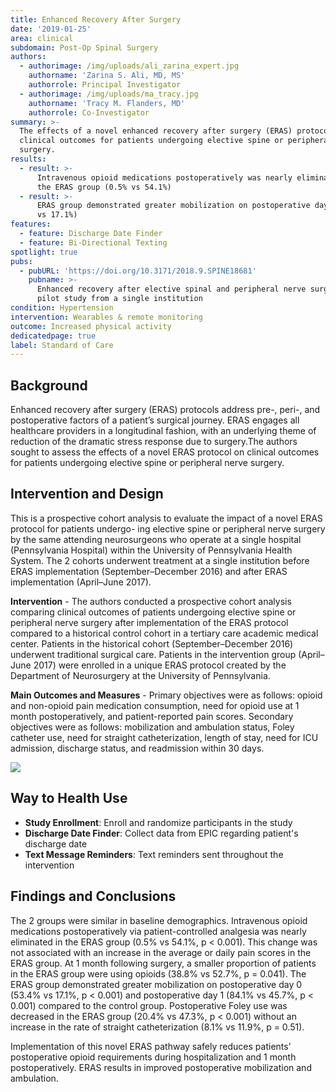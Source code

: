 ```yaml
---
title: Enhanced Recovery After Surgery
date: '2019-01-25'
area: clinical
subdomain: Post-Op Spinal Surgery
authors:
  - authorimage: /img/uploads/ali_zarina_expert.jpg
    authorname: 'Zarina S. Ali, MD, MS'
    authorrole: Principal Investigator
  - authorimage: /img/uploads/ma_tracy.jpg
    authorname: 'Tracy M. Flanders, MD'
    authorrole: Co-Investigator
summary: >-
  The effects of a novel enhanced recovery after surgery (ERAS) protocol on
  clinical outcomes for patients undergoing elective spine or peripheral nerve
  surgery.
results:
  - result: >-
      Intravenous opioid medications postoperatively was nearly eliminated in
      the ERAS group (0.5% vs 54.1%)
  - result: >-
      ERAS group demonstrated greater mobilization on postoperative day 0 (53.4%
      vs 17.1%)
features:
  - feature: Discharge Date Finder
  - feature: Bi-Directional Texting
spotlight: true
pubs:
  - pubURL: 'https://doi.org/10.3171/2018.9.SPINE18681'
    pubname: >-
      Enhanced recovery after elective spinal and peripheral nerve surgery:
      pilot study from a single institution
condition: Hypertension
intervention: Wearables & remote monitoring
outcome: Increased physical activity
dedicatedpage: true
label: Standard of Care
---
```

## Background

Enhanced recovery after surgery (ERAS) protocols address pre-, peri-, and postoperative factors of a patient’s surgical journey. ERAS engages all healthcare providers in a longitudinal fashion, with an underlying theme of reduction of the dramatic stress response due to surgery.The authors sought to assess the effects of a novel ERAS protocol on clinical outcomes for patients undergoing elective spine or peripheral nerve surgery.

## Intervention and Design

This is a prospective cohort analysis to evaluate the impact of a novel ERAS protocol for patients undergo- ing elective spine or peripheral nerve surgery by the same attending neurosurgeons who operate at a single hospital (Pennsylvania Hospital) within the University of Pennsylvania Health System. The 2 cohorts underwent treatment at a single institution before ERAS implementation (September–December 2016) and after ERAS implementation (April–June 2017).

**Intervention** - The authors conducted a prospective cohort analysis comparing clinical outcomes of patients undergoing elective spine or peripheral nerve surgery after implementation of the ERAS protocol compared to a historical control cohort in a tertiary care academic medical center. Patients in the historical cohort (September–December 2016) underwent traditional surgical care. Patients in the intervention group (April–June 2017) were enrolled in a unique ERAS protocol created by the Department of Neurosurgery at the University of Pennsylvania.

**Main Outcomes and Measures** - Primary objectives were as follows: opioid and non-opioid pain medication consumption, need for opioid use at 1 month postoperatively, and patient-reported pain scores. Secondary objectives were as follows: mobilization and ambulation status, Foley catheter use, need for straight catheterization, length of stay, need for ICU admission, discharge status, and readmission within 30 days.

![](/img/uploads/screen-shot-2019-01-28-at-7.22.40-pm.png)

## Way to Health Use

* **Study Enrollment**: Enroll and randomize participants in the study
* **Discharge Date Finder**: Collect data from EPIC regarding patient's discharge date
* **Text Message Reminders**: Text reminders sent throughout the intervention

## Findings and Conclusions

The 2 groups were similar in baseline demographics. Intravenous opioid medications postoperatively via patient-controlled analgesia was nearly eliminated in the ERAS group (0.5% vs 54.1%, p < 0.001). This change was not associated with an increase in the average or daily pain scores in the ERAS group. At 1 month following surgery, a smaller proportion of patients in the ERAS group were using opioids (38.8% vs 52.7%, p = 0.041). The ERAS group demonstrated greater mobilization on postoperative day 0 (53.4% vs 17.1%, p < 0.001) and postoperative day 1 (84.1% vs 45.7%, p < 0.001) compared to the control group. Postoperative Foley use was decreased in the ERAS group (20.4% vs 47.3%, p < 0.001) without an increase in the rate of straight catheterization (8.1% vs 11.9%, p = 0.51).

Implementation of this novel ERAS pathway safely reduces patients’ postoperative opioid requirements during hospitalization and 1 month postoperatively. ERAS results in improved postoperative mobilization and ambulation.

